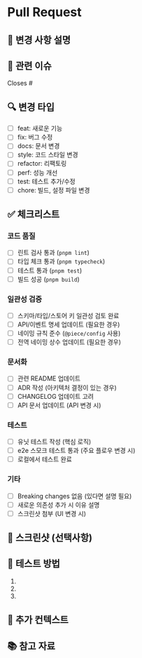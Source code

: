 # Pull Request

## 📝 변경 사항 설명

<!-- 이 PR에서 무엇을 변경했는지 설명해주세요 -->

## 🎯 관련 이슈

<!-- 관련 이슈가 있다면 링크해주세요 -->
Closes #

## 🔍 변경 타입

- [ ] feat: 새로운 기능
- [ ] fix: 버그 수정
- [ ] docs: 문서 변경
- [ ] style: 코드 스타일 변경
- [ ] refactor: 리팩토링
- [ ] perf: 성능 개선
- [ ] test: 테스트 추가/수정
- [ ] chore: 빌드, 설정 파일 변경

## ✅ 체크리스트

### 코드 품질
- [ ] 린트 검사 통과 (`pnpm lint`)
- [ ] 타입 체크 통과 (`pnpm typecheck`)
- [ ] 테스트 통과 (`pnpm test`)
- [ ] 빌드 성공 (`pnpm build`)

### 일관성 검증
- [ ] 스키마/타입/스토어 키 일관성 검토 완료
- [ ] API/이벤트 명세 업데이트 (필요한 경우)
- [ ] 네이밍 규칙 준수 (`@piece/config` 사용)
- [ ] 전역 네이밍 상수 업데이트 (필요한 경우)

### 문서화
- [ ] 관련 README 업데이트
- [ ] ADR 작성 (아키텍처 결정이 있는 경우)
- [ ] CHANGELOG 업데이트 고려
- [ ] API 문서 업데이트 (API 변경 시)

### 테스트
- [ ] 유닛 테스트 작성 (핵심 로직)
- [ ] e2e 스모크 테스트 통과 (주요 플로우 변경 시)
- [ ] 로컬에서 테스트 완료

### 기타
- [ ] Breaking changes 없음 (있다면 설명 필요)
- [ ] 새로운 의존성 추가 시 이유 설명
- [ ] 스크린샷 첨부 (UI 변경 시)

## 📸 스크린샷 (선택사항)

<!-- UI 변경이 있다면 스크린샷을 첨부해주세요 -->

## 🧪 테스트 방법

<!-- 리뷰어가 이 변경사항을 어떻게 테스트할 수 있는지 설명해주세요 -->

1. 
2. 
3. 

## 💭 추가 컨텍스트

<!-- 리뷰어가 알아야 할 추가 정보가 있다면 작성해주세요 -->

## 📚 참고 자료

<!-- 관련 문서, 링크, 레퍼런스 등 -->
